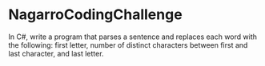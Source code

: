 # NagarroCodingChallenge
In C#, write a program that parses a sentence and replaces each word with the following: first letter, number of distinct characters between first and last character, and last letter. 
